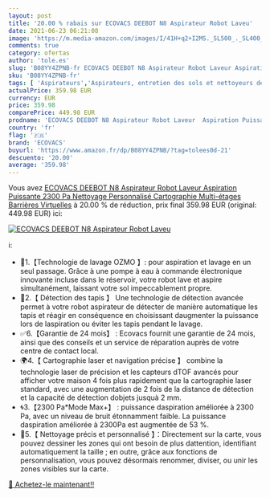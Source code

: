 ```yaml
---
layout: post
title: '20.00 % rabais sur ECOVACS DEEBOT N8 Aspirateur Robot Laveu'
date: 2021-06-23 06:21:08
image: 'https://m.media-amazon.com/images/I/41H+q2+I2MS._SL500_._SL400_.jpg'
comments: true
category: ofertas
author: 'tole.es'
slug: 'B08YY4ZPNB-fr ECOVACS DEEBOT N8 Aspirateur Robot Laveur Aspiration...'
sku: 'B08YY4ZPNB-fr'
tags: [ 'Aspirateurs','Aspirateurs, entretien des sols et nettoyeurs de vitres','Cuisine et Maison','Robots aspirateurs','ecovacs', ]
actualPrice: 359.98 EUR
currency: EUR
price: 359.98
comparePrice: 449.98 EUR
prodname: 'ECOVACS DEEBOT N8 Aspirateur Robot Laveur  Aspiration Puissante  2300 Pa  Nettoyage Personnalisé  Cartographie Multi-étages  Barrières Virtuelles'
country: 'fr'
flag: '🇫🇷'
brand: 'ECOVACS'
buyurl: 'https://www.amazon.fr/dp/B08YY4ZPNB/?tag=tolees0d-21'
descuento: '20.00'
average: '359.98'
---
```


Vous avez [ECOVACS DEEBOT N8 Aspirateur Robot Laveur  Aspiration Puissante  2300 Pa  Nettoyage Personnalisé  Cartographie Multi-étages  Barrières Virtuelles](https://www.amazon.fr/dp/B08YY4ZPNB/?tag=tolees0d-21)  à  20.00 % de réduction, prix final  359.98 EUR (original: 449.98 EUR) ici:

[![ECOVACS DEEBOT N8 Aspirateur Robot Laveu](https://m.media-amazon.com/images/I/41H+q2+I2MS._SL500_._SL400_.jpg)](https://www.amazon.fr/dp/B08YY4ZPNB/?tag=tolees0d-21)

ℹ️:

- 🌊1.【Technologie de lavage OZMO 】: pour aspiration et lavage en un seul passage. Grâce à une pompe à eau à commande électronique innovante incluse dans le réservoir, votre robot lave et aspire simultanément, laissant votre sol impeccablement propre.
- 🧹2.【 Détection des tapis 】 Une technologie de détection avancée permet à votre robot aspirateur de détecter de manière automatique les tapis et réagir en conséquence en choisissant daugmenter la puissance lors de laspiration ou éviter les tapis pendant le lavage.
- ✅6.【Garantie de 24 mois】 : Ecovacs fournit une garantie de 24 mois, ainsi que des conseils et un service de réparation auprès de votre centre de contact local.
- 🌍4.【 Cartographie laser et navigation précise 】 combine la technologie laser de précision et les capteurs dTOF avancés pour afficher votre maison 4 fois plus rapidement que la cartographie laser standard, avec une augmentation de 2 fois de la distance de détection et la capacité de détection dobjets jusquà 2 mm.
- 🌀3.【2300 Pa*Mode Max+】 : puissance daspiration améliorée à 2300 Pa, avec un niveau de bruit étonnamment faible. La puissance daspiration améliorée à 2300Pa est augmentée de 53 %.
- 🛑5.【 Nettoyage précis et personnalisé 】：Directement sur la carte, vous pouvez dessiner les zones qui ont besoin de plus dattention, identifiant automatiquement la taille ; en outre, grâce aux fonctions de personnalisation, vous pouvez désormais renommer, diviser, ou unir les zones visibles sur la carte.

[🛒 Achetez-le maintenant!!](https://www.amazon.fr/dp/B08YY4ZPNB/?tag=tolees0d-21)
